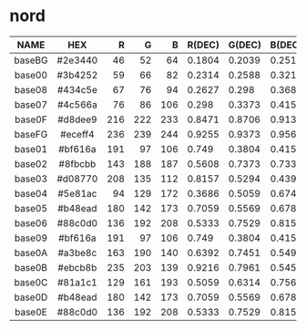 # nord

|  NAME  |   HEX   |  R  |  G  |  B  | R(DEC) | G(DEC) | B(DEC) |  H  |  S  |  V  |
|:------:|:-------:|----:|----:|----:|:-------|:-------|:-------|----:|----:|----:|
| baseBG | #2e3440 |  46 |  52 |  64 | 0.1804 | 0.2039 | 0.251  | 220 |  28 |  25 |
| base00 | #3b4252 |  59 |  66 |  82 | 0.2314 | 0.2588 | 0.3216 | 222 |  28 |  32 |
| base08 | #434c5e |  67 |  76 |  94 | 0.2627 | 0.298  | 0.3686 | 220 |  29 |  37 |
| base07 | #4c566a |  76 |  86 | 106 | 0.298  | 0.3373 | 0.4157 | 220 |  28 |  42 |
| base0F | #d8dee9 | 216 | 222 | 233 | 0.8471 | 0.8706 | 0.9137 | 219 |   7 |  91 |
| baseFG | #eceff4 | 236 | 239 | 244 | 0.9255 | 0.9373 | 0.9569 | 218 |   3 |  96 |
| base01 | #bf616a | 191 |  97 | 106 | 0.749  | 0.3804 | 0.4157 | 354 |  49 |  75 |
| base02 | #8fbcbb | 143 | 188 | 187 | 0.5608 | 0.7373 | 0.7333 | 179 |  24 |  74 |
| base03 | #d08770 | 208 | 135 | 112 | 0.8157 | 0.5294 | 0.4392 |  14 |  46 |  82 |
| base04 | #5e81ac |  94 | 129 | 172 | 0.3686 | 0.5059 | 0.6745 | 213 |  45 |  67 |
| base05 | #b48ead | 180 | 142 | 173 | 0.7059 | 0.5569 | 0.6784 | 311 |  21 |  71 |
| base06 | #88c0d0 | 136 | 192 | 208 | 0.5333 | 0.7529 | 0.8157 | 193 |  35 |  82 |
| base09 | #bf616a | 191 |  97 | 106 | 0.749  | 0.3804 | 0.4157 | 354 |  49 |  75 |
| base0A | #a3be8c | 163 | 190 | 140 | 0.6392 | 0.7451 | 0.549  |  92 |  26 |  75 |
| base0B | #ebcb8b | 235 | 203 | 139 | 0.9216 | 0.7961 | 0.5451 |  40 |  41 |  92 |
| base0C | #81a1c1 | 129 | 161 | 193 | 0.5059 | 0.6314 | 0.7569 | 210 |  33 |  76 |
| base0D | #b48ead | 180 | 142 | 173 | 0.7059 | 0.5569 | 0.6784 | 311 |  21 |  71 |
| base0E | #88c0d0 | 136 | 192 | 208 | 0.5333 | 0.7529 | 0.8157 | 193 |  35 |  82 |
